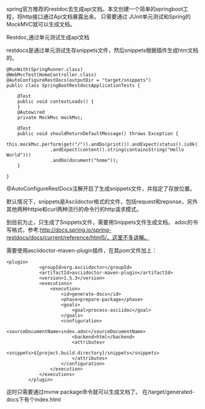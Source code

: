 spring官方推荐的restdoc去生成api文档。本文创建一个简单的springboot工程，将http接口通过Api文档暴露出来。
只需要通过 JUnit单元测试和Spring的MockMVC就可以生成文档。

Restdoc,通过单元测试生成api文档

restdocs是通过单元测试生存snippets文件，然后snippets根据插件生成htm文档的。

````
@RunWith(SpringRunner.class)
@WebMvcTest(HomeController.class)
@AutoConfigureRestDocs(outputDir = "target/snippets")
public class SpringBootRestdocsApplicationTests {

    @Test
    public void contextLoads() {
    }
    @Autowired
    private MockMvc mockMvc;

    @Test
    public void shouldReturnDefaultMessage() throws Exception {
        this.mockMvc.perform(get("/")).andDo(print()).andExpect(status().isOk())
                .andExpect(content().string(containsString("Hello World")))
                .andDo(document("home"));
    }

}
````

@AutoConfigureRestDocs注解开启了生成snippets文件，并指定了存放位置。

默认情况下，snippets是Asciidoctor格式的文件，包括request和reponse，另外其他两种httpie和curl两种流行的命令行的http请求模式。

到目前为止，只生成了Snippets文件，需要用Snippets文件生成文档。
adoc的书写格式，参考:http://docs.spring.io/spring-restdocs/docs/current/reference/html5/，这里不多讲解。

需要使用asciidoctor-maven-plugin插件，在其pom文件加上：
````
<plugin>
            <groupId>org.asciidoctor</groupId>
            <artifactId>asciidoctor-maven-plugin</artifactId>
            <version>1.5.3</version>
            <executions>
                <execution>
                    <id>generate-docs</id>
                    <phase>prepare-package</phase>
                    <goals>
                        <goal>process-asciidoc</goal>
                    </goals>
                    <configuration>
                        <sourceDocumentName>index.adoc</sourceDocumentName>
                        <backend>html</backend>
                        <attributes>
                            <snippets>${project.build.directory}/snippets</snippets>
                        </attributes>
                    </configuration>
                </execution>
            </executions>
        </plugin>
````

这时只需要通过mvnw package命令就可以生成文档了。 
在/target/generated-docs下有个index.html

